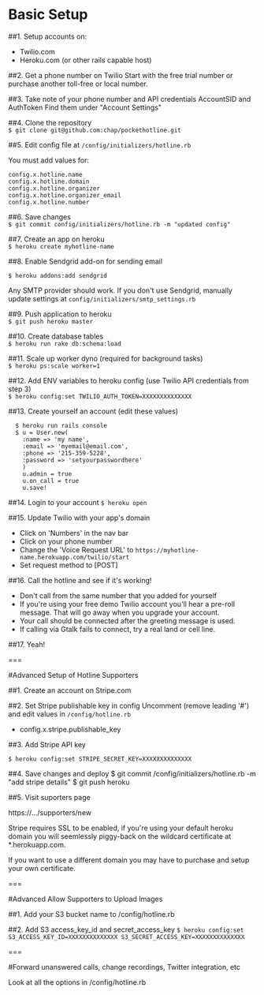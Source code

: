 # Basic Setup

##1. Setup accounts on:
  * Twilio.com
  * Heroku.com (or other rails capable host)

##2. Get a phone number on Twilio
Start with the free trial number or purchase another toll-free or local number.

##3. Take note of your phone number and API credentials AccountSID and AuthToken 
Find them under "Account Settings"

##4. Clone the repository  
  ```$ git clone git@github.com:chap/pockethotline.git```

##5. Edit config file at ```/config/initializers/hotline.rb``` 

You must add values for:  

  ```
  config.x.hotline.name
  config.x.hotline.domain
  config.x.hotline.organizer
  config.x.hotline.organizer_email 
  config.x.hotline.number
  ```

##6. Save changes  
  ```$ git commit config/initializers/hotline.rb -m "updated config"```

##7. Create an app on heroku  
  ```$ heroku create myhotline-name```

##8. Enable Sendgrid add-on for sending email
  
  ```$ heroku addons:add sendgrid```
  
  Any SMTP provider should work. If you don't use Sendgrid, manually update settings at ```config/initializers/smtp_settings.rb```

##9. Push application to heroku  
  ```$ git push heroku master```

##10. Create database tables  
  ```$ heroku run rake db:schema:load```

##11. Scale up worker dyno (required for background tasks)  
  ```$ heroku ps:scale worker=1```

##12. Add ENV variables to heroku config (use Twilio API credentials from step 3)  
  ```$ heroku config:set TWILIO_AUTH_TOKEN=XXXXXXXXXXXXXX```

##13. Create yourself an account (edit these values)  
  ```
    $ heroku run rails console
    $ u = User.new(
      :name => 'my name', 
      :email => 'myemail@email.com', 
      :phone => '215-359-5228', 
      :password => 'setyourpasswordhere'
      )
      u.admin = true
      u.on_call = true
      u.save!
  ```

##14. Login to your account
  ```$ heroku open```

##15. Update Twilio with your app's domain
  * Click on 'Numbers' in the nav bar
  * Click on your phone number
  * Change the 'Voice Request URL' to ```https://myhotline-name.herokuapp.com/twilio/start```
  * Set request method to [POST]

##16. Call the hotline and see if it's working!
  * Don't call from the same number that you added for yourself
  * If you're using your free demo Twilio account you'll hear a pre-roll message. That will go away when you upgrade your account.
  * Your call should be connected after the greeting message is used.
  * If calling via Gtalk fails to connect, try a real land or cell line.

##17. Yeah!

===

#Advanced Setup of Hotline Supporters

##1. Create an account on Stripe.com

##2. Set Stripe publishable key in config
Uncomment (remove leading '#') and edit values in  ```/config/hotline.rb```

 * config.x.stripe.publishable_key

##3. Add Stripe API key

```$ heroku config:set STRIPE_SECRET_KEY=XXXXXXXXXXXXXX```

##4. Save changes and deploy
  $ git commit /config/initializers/hotline.rb -m "add stripe details"
  $ git push heroku
  
##5. Visit suporters page

https://.../supporters/new  

Stripe requires SSL to be enabled, if you're using your default heroku domain you will seemlessly piggy-back on the wildcard certificate at *.herokuapp.com.

If you want to use a different domain you may have to purchase and setup your own certificate. 

===

#Advanced Allow Supporters to Upload Images

##1. Add your S3 bucket name to /config/hotline.rb

##2. Add S3 access_key_id and secret_access_key
```$ heroku config:set S3_ACCESS_KEY_ID=XXXXXXXXXXXXXX S3_SECRET_ACCESS_KEY=XXXXXXXXXXXXXX```

===

#Forward unanswered calls, change recordings, Twitter integration, etc

Look at all the options in /config/hotline.rb
